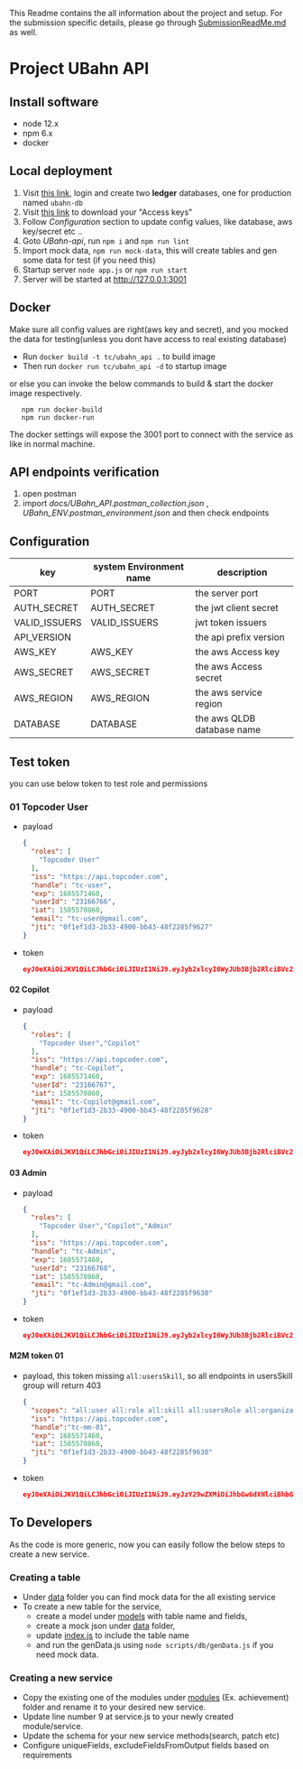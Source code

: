 This Readme contains the all information about the project and setup.
For the submission specific details, please go through [SubmissionReadMe.md](SubmissionReadMe.md) as well.

# Project UBahn API

## Install software

- node 12.x
- npm 6.x
- docker

## Local deployment

1. Visit [this link](https://console.aws.amazon.com/qldb/home?region=us-east-1#gettingStarted), login and create two **ledger** databases, one for production named `ubahn-db`
2. Visit [this link](https://console.aws.amazon.com/iam/home?region=us-east-1#/security_credentials) to download your "Access keys"
3. Follow *Configuration* section to update config values, like database, aws key/secret etc ..
4. Goto *UBahn-api*, run `npm i` and `npm run lint`
5. Import mock data, `npm run mock-data`, this will create tables and gen some data for test (if you need this)
6. Startup server `node app.js` or `npm run start`
7. Server will be started at http://127.0.0.1:3001

## Docker

Make sure all config values are right(aws key and secret), and you mocked the data for testing(unless you dont have access to real existing database)

- Run `docker build -t tc/ubahn_api .` to build image
- Then run `docker run tc/ubahn_api -d` to startup image

or else you can invoke the below commands to build & start the docker image respectively.

```
   npm run docker-build
   npm run docker-run
```

The docker settings will expose the 3001 port to connect with the service as like in normal machine. 


## API endpoints verification

1. open postman
2. import *docs/UBahn_API.postman_collection.json* , *UBahn_ENV.postman_environment.json* and then check endpoints

## Configuration

| key           | system Environment name | description                |
| ------------- | ----------------------- | -------------------------- |
| PORT          | PORT                    | the server port            |
| AUTH_SECRET   | AUTH_SECRET             | the jwt client secret      |
| VALID_ISSUERS | VALID_ISSUERS           | jwt token issuers          |
| API_VERSION   |                         | the api prefix version     |
| AWS_KEY       | AWS_KEY                 | the aws Access key         |
| AWS_SECRET    | AWS_SECRET              | the aws Access secret      |
| AWS_REGION    | AWS_REGION              | the aws service region     |
| DATABASE      | DATABASE                | the aws QLDB database name |

## Test token

you can use below token to test role and permissions

### 01 Topcoder User

- payload

  ```json
  {
    "roles": [
      "Topcoder User"
    ],
    "iss": "https://api.topcoder.com",
    "handle": "tc-user",
    "exp": 1685571460,
    "userId": "23166766",
    "iat": 1585570860,
    "email": "tc-user@gmail.com",
    "jti": "0f1ef1d3-2b33-4900-bb43-48f2285f9627"
  }
  ```

- token

  ```json
  eyJ0eXAiOiJKV1QiLCJhbGciOiJIUzI1NiJ9.eyJyb2xlcyI6WyJUb3Bjb2RlciBVc2VyIl0sImlzcyI6Imh0dHBzOi8vYXBpLnRvcGNvZGVyLmNvbSIsImhhbmRsZSI6InRjLXVzZXIiLCJleHAiOjE2ODU1NzE0NjAsInVzZXJJZCI6IjIzMTY2NzY2IiwiaWF0IjoxNTg1NTcwODYwLCJlbWFpbCI6InRjLXVzZXJAZ21haWwuY29tIiwianRpIjoiMGYxZWYxZDMtMmIzMy00OTAwLWJiNDMtNDhmMjI4NWY5NjI3In0.eBhXqSBe8zMRg2nBeGeZDgKiJdAYs0zOMzGfJCjWfcs
  ```

#### 02 Copilot

- payload

  ```json
  {
    "roles": [
      "Topcoder User","Copilot"
    ],
    "iss": "https://api.topcoder.com",
    "handle": "tc-Copilot",
    "exp": 1685571460,
    "userId": "23166767",
    "iat": 1585570860,
    "email": "tc-Copilot@gmail.com",
    "jti": "0f1ef1d3-2b33-4900-bb43-48f2285f9628"
  }
  ```

- token

  ```json
  eyJ0eXAiOiJKV1QiLCJhbGciOiJIUzI1NiJ9.eyJyb2xlcyI6WyJUb3Bjb2RlciBVc2VyIiwiQ29waWxvdCJdLCJpc3MiOiJodHRwczovL2FwaS50b3Bjb2Rlci5jb20iLCJoYW5kbGUiOiJ0Yy1Db3BpbG90IiwiZXhwIjoxNjg1NTcxNDYwLCJ1c2VySWQiOiIyMzE2Njc2NyIsImlhdCI6MTU4NTU3MDg2MCwiZW1haWwiOiJ0Yy1Db3BpbG90QGdtYWlsLmNvbSIsImp0aSI6IjBmMWVmMWQzLTJiMzMtNDkwMC1iYjQzLTQ4ZjIyODVmOTYyOCJ9.gP5JqJGCnOjO_gYs2r3-AQt5x8YIym15m3t43603cgc
  ```

#### 03 Admin

- payload

  ```json
  {
    "roles": [
      "Topcoder User","Copilot","Admin"
    ],
    "iss": "https://api.topcoder.com",
    "handle": "tc-Admin",
    "exp": 1685571460,
    "userId": "23166768",
    "iat": 1585570860,
    "email": "tc-Admin@gmail.com",
    "jti": "0f1ef1d3-2b33-4900-bb43-48f2285f9630"
  }
  ```

- token

  ```json
  eyJ0eXAiOiJKV1QiLCJhbGciOiJIUzI1NiJ9.eyJyb2xlcyI6WyJUb3Bjb2RlciBVc2VyIiwiQ29waWxvdCIsIkFkbWluIl0sImlzcyI6Imh0dHBzOi8vYXBpLnRvcGNvZGVyLmNvbSIsImhhbmRsZSI6InRjLUFkbWluIiwiZXhwIjoxNjg1NTcxNDYwLCJ1c2VySWQiOiIyMzE2Njc2OCIsImlhdCI6MTU4NTU3MDg2MCwiZW1haWwiOiJ0Yy1BZG1pbkBnbWFpbC5jb20iLCJqdGkiOiIwZjFlZjFkMy0yYjMzLTQ5MDAtYmI0My00OGYyMjg1Zjk2MzAifQ.eR97kePT0Gu-t7vUE0Ed8A88Dnmtgebyml2jrRyxhOk
  ```

#### M2M token 01

- payload, this token missing `all:usersSkill`, so all endpoints in usersSkill group will return 403

  ```json
  {
    "scopes": "all:user all:role all:skill all:usersRole all:organization all:skillsProvider",
    "iss": "https://api.topcoder.com",
    "handle":"tc-mm-01",
    "exp": 1685571460,
    "iat": 1585570860,
    "jti": "0f1ef1d3-2b33-4900-bb43-48f2285f9630"
  }
  ```

- token

  ```json
  eyJ0eXAiOiJKV1QiLCJhbGciOiJIUzI1NiJ9.eyJzY29wZXMiOiJhbGw6dXNlciBhbGw6cm9sZSBhbGw6c2tpbGwgYWxsOnVzZXJzUm9sZSBhbGw6b3JnYW5pemF0aW9uIGFsbDpza2lsbHNQcm92aWRlciIsImlzcyI6Imh0dHBzOi8vYXBpLnRvcGNvZGVyLmNvbSIsImhhbmRsZSI6InRjLW1tLTAxIiwiZXhwIjoxNjg1NTcxNDYwLCJpYXQiOjE1ODU1NzA4NjAsImp0aSI6IjBmMWVmMWQzLTJiMzMtNDkwMC1iYjQzLTQ4ZjIyODVmOTYzMCJ9.BlDIYsCTcHTib9XhpyzpO-KkMTTMy0egq_7qlLWRmoM
  ```
## To Developers
As the code is more generic, now you can easily follow the below steps to create a new service.

### Creating a table
* Under [data](scripts/db/data) folder you can find mock data for the all existing service
* To create a new table for the service, 
    - create a model under [models](src/models) with table name and fields, 
    - create a mock json under [data](scripts/db/data) folder, 
    - update [index.js](src/models/index.js) to include the table name 
    - and run the genData.js using ```node scripts/db/genData.js``` if you need mock data.

### Creating a new service
- Copy the existing one of the modules under [modules](src/modules) (Ex. achievement) folder
 and rename it to your desired new service.
- Update line number 9 at service.js to your newly created module/service.
- Update the schema for your new service methods(search, patch etc)
- Configure uniqueFields, excludeFieldsFromOutput fields based on requirements
